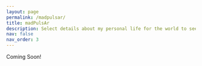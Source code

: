 ```yaml
---
layout: page
permalink: /madpulsar/
title: madPulsAr
description: Select details about my personal life for the world to see. 
nav: false
nav_order: 3
---
```


Coming Soon!